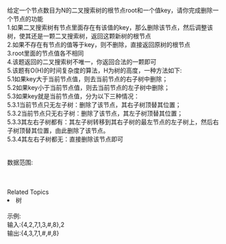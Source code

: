 <div>  给定一个节点数目为N的二叉搜索树的根节点root和一个值key，请你完成删除一个节点的功能 </div> <div>  1.如果二叉搜索树有节点里面存在有该值的key，那么删除该节点，然后调整该树，使其还是一颗二叉搜索树，返回这颗新树的根节点 </div> <div>  2.如果不存在有节点的值等于key，则不删除，直接返回原树的根节点 </div> <div>  3.root里面的节点值各不相同 </div> <div>  4.该题返回的二叉搜索树不唯一，你返回合法的一颗即可 </div> <div>  5.该题有O(H)的时间复杂度的算法，H为树的高度，一种方法如下: </div> <div>  <span>5.</span>1如果key大于当前节点值，则去当前节点的右子树中删除；<br> <span>5</span>.2如果key小于当前节点值，则去当前节点的左子树中删除；<br> <span>5</span>.3如果key就是当前节点值，分为以下三种情况：<br> <span>5</span>.3.1当前节点只无左子树：<span>删除了该节点，</span>其右子树顶替其位置；<br> <span>5</span>.3.2<span>当前节点只无右子树：</span><span>删除了该节点，</span><span>其左子树顶替其位置；</span><br> <span>5</span>.3.3其左右子树都有：其左子树转移到其右子树的最左节点的左子树上，然后右子树顶替其位置，由此删除了该节点。 </div> <div>  <span>5</span>.3.4其左右子树都无：直接删除该节点即可 </div> <div>  <br> </div> <div>  <br> </div> <div>  数据范围: </div> <div>  <img alt="" src="https://www.nowcoder.com/equation?tex=0%20%5Cleq%20N%5Cleq%2010%5E5"><br> </div> <div>  <img alt="" src="https://www.nowcoder.com/equation?tex=-10%5E%7B5%7D%5Cleq%20root.val%5Cleq%2010%5E5"><br> </div> <div>  <img alt="" src="https://www.nowcoder.com/equation?tex=-10%5E%7B5%7D%5Cleq%20key%5Cleq%2010%5E5"><br> </div> <div>  <br> <br> </div><div><br></div><div><div>Related Topics</div><div><li>树</li></div></div><br>示例:<br>输入:{4,2,7,1,3,#,8},2<br>输出:{4,3,7,1,#,#,8}
<br>